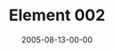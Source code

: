 ---
layout: message
category: message
series: "Elements"
title: "Element 002"
date: 2005-08-13-00-00
message_id: 107
audio: "http://s3.amazonaws.com/crossroads-media/messages/audio/Elements_02_08-14-05_Element_2.mp3"
audio-duration: "32:23"
explicit: false
---